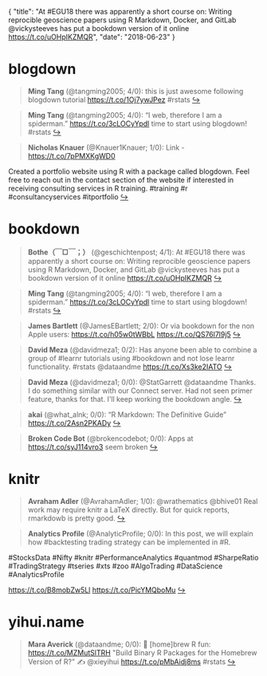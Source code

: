 {
  "title": "At #EGU18 there was apparently a short course on: Writing reprocible geoscience papers using R Markdown, Docker, and GitLab @vickysteeves has put a bookdown version of it online https://t.co/uOHpIKZMQR",
  "date": "2018-06-23"
}

# blogdown

> **Ming Tang** (@tangming2005; 4/0): this is just awesome following blogdown tutorial https://t.co/1Oj7ywJPez #rstats  [&#8618;](https://twitter.com/xieyihui/status/1010256587024486402)

<!-- -->


> **Ming Tang** (@tangming2005; 4/0): “I web, therefore I am a spiderman.” https://t.co/3cLOCyYpdl time to start using blogdown! #rstats  [&#8618;](https://twitter.com/xieyihui/status/1010236803423621120)

<!-- -->


> **Nicholas Knauer** (@Knauer1Knauer; 1/0): Link - https://t.co/7pPMXKgWD0
>
Created a portfolio website using R with a package called blogdown. Feel free to reach out in the contact section of the website if interested in receiving consulting services in R training. #training #r #consultancyservices #itportfolio  [&#8618;](https://twitter.com/xieyihui/status/1010139096398909440)

<!-- -->


# bookdown

> **Bothe（￣□￣；）** (@geschichtenpost; 4/1): At #EGU18 there was apparently a short course on:
Writing reprocible geoscience papers using R Markdown, Docker, and GitLab
@vickysteeves has put a bookdown version of it online https://t.co/uOHpIKZMQR  [&#8618;](https://twitter.com/xieyihui/status/1010089068632387584)

<!-- -->


> **Ming Tang** (@tangming2005; 4/0): “I web, therefore I am a spiderman.” https://t.co/3cLOCyYpdl time to start using blogdown! #rstats  [&#8618;](https://twitter.com/xieyihui/status/1010236803423621120)

<!-- -->


> **James Bartlett** (@JamesEBartlett; 2/0): Or via bookdown for the non Apple users: https://t.co/h05w0tWBbL https://t.co/QS76l7l9j5  [&#8618;](https://twitter.com/xieyihui/status/1010187378001088513)

<!-- -->


> **David Meza** (@davidmeza1; 0/2): Has anyone been able to combine a group of #learnr tutorials using #bookdown and not lose learnr functionality. #rstats @dataandme https://t.co/Xs3ke2IATO  [&#8618;](https://twitter.com/xieyihui/status/1010211273110441985)

<!-- -->


> **David Meza** (@davidmeza1; 0/0): @StatGarrett @dataandme Thanks. I do something similar with our Connect server. Had not seen primer feature, thanks for that. I'll keep working the bookdown angle.  [&#8618;](https://twitter.com/xieyihui/status/1010216124355694592)

<!-- -->


> **akai** (@what_alnk; 0/0): “R Markdown: The Definitive Guide” https://t.co/2Asn2PKADy  [&#8618;](https://twitter.com/xieyihui/status/1010083889950306304)

<!-- -->


> **Broken Code Bot** (@brokencodebot; 0/0): Apps at https://t.co/syJ114vro3 seem broken  [&#8618;](https://twitter.com/xieyihui/status/1010083838926688256)

<!-- -->


# knitr

> **Avraham Adler** (@AvrahamAdler; 1/0): @wrathematics @bhive01 Real work may require knitr a LaTeX directly. But for quick reports, rmarkdowb is pretty good.  [&#8618;](https://twitter.com/xieyihui/status/1010268834027229185)

<!-- -->


> **Analytics Profile** (@AnalyticProfile; 0/0): In this post, we will explain how #backtesting trading strategy can be implemented in #R. 
>
#StocksData #Nifty #knitr #PerformanceAnalytics #quantmod #SharpeRatio #TradingStrategy #tseries #xts #zoo #AlgoTrading #DataScience #AnalyticsProfile
>
https://t.co/B8mobZw5Ll https://t.co/PicYMQboMu  [&#8618;](https://twitter.com/xieyihui/status/1010068670457024512)

<!-- -->


# yihui.name

> **Mara Averick** (@dataandme; 0/0): 🍺 [home]brew R fun: https://t.co/MZMutSlTRH
"Build Binary R Packages for the Homebrew Version of R?" ✍️ @xieyihui
https://t.co/pMbAidj8ms #rstats  [&#8618;](https://twitter.com/xieyihui/status/1010343939809927168)

<!-- -->


